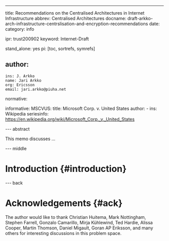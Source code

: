 ---
title: Recommendations on the Centralised Architectures in Internet Infrastructure
abbrev: Centralised Architectures
docname: draft-arkko-arch-infrastructure-centrslisation-and-encryption-recommendations
date:
category: info

ipr: trust200902
keyword: Internet-Draft

stand_alone: yes
pi: [toc, sortrefs, symrefs]

author:
  -
    ins: J. Arkko
    name: Jari Arkko
    org: Ericsson
    email: jari.arkko@piuha.net

normative:

informative:
  MSCVUS:
   title: Microsoft Corp. v. United States
   author:
    - ins: Wikipedia
   seriesinfo: https://en.wikipedia.org/wiki/Microsoft_Corp._v._United_States

--- abstract

This memo discusses ...

--- middle

# Introduction {#introduction}

--- back

# Acknowledgements {#ack}

The author would like to thank Christian Huitema, Mark Nottingham, Stephen Farrell, Gonzalo Camarillo, Mirja Kühlewind, Ted Hardie, Alissa Cooper, Martin Thomson, Daniel Migault, Goran AP Eriksson, and many others for interesting discussions in this problem space.
